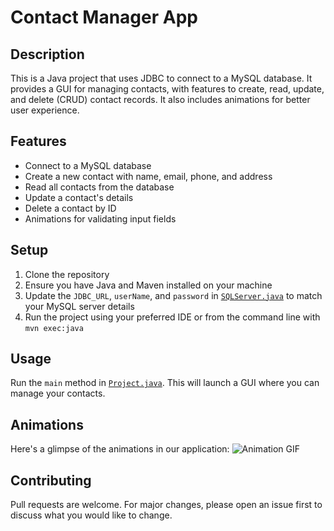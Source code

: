 # Contact Manager App


## Description
This is a Java project that uses JDBC to connect to a MySQL database. It provides a GUI for managing contacts, with features to create, read, update, and delete (CRUD) contact records. It also includes animations for better user experience.

## Features
- Connect to a MySQL database
- Create a new contact with name, email, phone, and address
- Read all contacts from the database
- Update a contact's details
- Delete a contact by ID
- Animations for validating input fields

## Setup
1. Clone the repository
2. Ensure you have Java and Maven installed on your machine
3. Update the `JDBC_URL`, `userName`, and `password` in [`SQLServer.java`](src/main/java/logic/SQLServer.java) to match your MySQL server details
4. Run the project using your preferred IDE or from the command line with `mvn exec:java`

## Usage
Run the `main` method in [`Project.java`](src/main/java/main/java/Project.java). This will launch a GUI where you can manage your contacts.

## Animations
Here's a glimpse of the animations in our application:
![Animation GIF](link-to-your-gif)

## Contributing
Pull requests are welcome. For major changes, please open an issue first to discuss what you would like to change.

